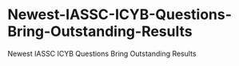 # Newest-IASSC-ICYB-Questions-Bring-Outstanding-Results
Newest IASSC ICYB Questions Bring Outstanding Results
